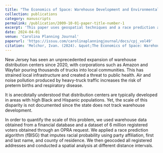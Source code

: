 ```yaml
---
title: "The Economics of Space: Warehouse Development and Environmental Justice "
collection: publications
category: manuscripts
permalink: /publication/2009-10-01-paper-title-number-1
excerpt: 'This paper uses geospatial techniques and a race prediction algorithm to investigate racial and economic disparities in warehouse development in New Jersey.'
date: 2024-04-01
venue: 'Carolina Planning Journal'
paperurl: 'https://issuu.com/carolinaplanningjournal/docs/cpj_vol49'
citation: 'Melchor, Ivan. (2024). &quot;The Economics of Space: Warehouse Development and Environmental Justice in the Consumer Society.&quot; <i>Carolina Planning Journal 1</i>. 1(1).'
---
```


New Jersey has seen an unprecedented expansion of warehouse distribution centers since 2020, with corporations such as Amazon and Wayfair pouring thousands of trucks into local communities. This has strained local infrastructure and created a threat to public health. Air and noise pollution produced by heavy-truck traffic increases the risk of preterm births and respiratory disease.

It is anecdotally understood that distribution centers are typically developed in areas with high Black and Hispanic populations. Yet, the scale of this disparity is not documented since the state does not track warehouse development.

In order to quantify the scale of this problem, we used warehouse data obtained from a financial database and a dataset of 6 million registered voters obtained through an OPRA request. We applied a race prediction algorithm (fBISG) that imputes racial probability using party affiliation, first and last name, and county of residence. We then geocoded all registered addresses and conducted a spatial analysis at different distance intervals.
